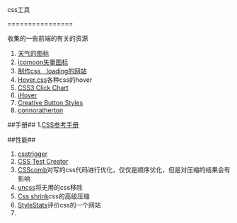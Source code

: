 css工具

================

收集的一些前端的有关的资源

1. [天气的图标](http://darkskyapp.github.io/skycons/)
2. [icomoon矢量图标](https://icomoon.io/)
3. [制作css　loading的网站](http://cssload.net/)
4. [Hover.css](http://ianlunn.github.io/Hover/)各种css的hover
5. [CSS3 Click Chart](http://css3clickchart.com/)
6. [iHover](http://gudh.github.io/ihover/dist/index.html)
7. [Creative Button Styles](http://tympanus.net/Development/CreativeButtons/)
8. [connoratherton](http://connoratherton.com/)


##手册##
1.[CSS参考手册](http://css.doyoe.com/)

##性能##
1. [csstrigger](http://csstriggers.com/)
2. [CSS Test Creator](http://stevesouders.com/efws/css-selectors/csscreate.php)
3. [CSScomb](http://csscomb.com/)对写的css代码进行优化，仅仅是顺序优化，但是对压缩的结果会有影响
4. [uncss](https://github.com/giakki/uncss)将无用的css移除
5. [Css shrink](http://cssshrink.com/)css的高级压缩
6. [StyleStats](http://www.stylestats.org/)评价css的一个网站
7. 